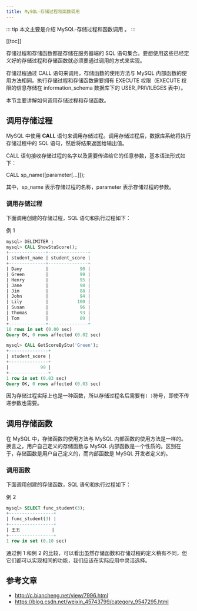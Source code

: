 ```yaml
---
title: MySQL-存储过程和函数调用
---
```


::: tip
本文主要是介绍 MySQL-存储过程和函数调用 。
:::

[[toc]]

存储过程和存储函数都是存储在服务器端的 SQL 语句集合。要想使用这些已经定义好的存储过程和存储函数就必须要通过调用的方式来实现。

存储过程通过 CALL 语句来调用，存储函数的使用方法与 MySQL 内部函数的使用方法相同。执行存储过程和存储函数需要拥有 EXECUTE 权限（EXECUTE 权限的信息存储在 information_schema 数据库下的 USER_PRIVILEGES 表中）。

本节主要讲解如何调用存储过程和存储函数。

## 调用存储过程

MySQL 中使用 **CALL** 语句来调用存储过程。调用存储过程后，数据库系统将执行存储过程中的 SQL 语句，然后将结果返回给输出值。

CALL 语句接收存储过程的名字以及需要传递给它的任意参数，基本语法形式如下：

CALL sp_name([parameter[...]]);

其中，sp_name 表示存储过程的名称，parameter 表示存储过程的参数。

### 调用存储过程

下面调用创建的存储过程，SQL 语句和执行过程如下：

例 1

``` sql
mysql> DELIMITER ;
mysql> CALL ShowStuScore();
+--------------+---------------+
| student_name | student_score |
+--------------+---------------+
| Dany         |            90 |
| Green        |            99 |
| Henry        |            95 |
| Jane         |            98 |
| Jim          |            88 |
| John         |            94 |
| Lily         |           100 |
| Susan        |            96 |
| Thomas       |            93 |
| Tom          |            89 |
+--------------+---------------+
10 rows in set (0.00 sec)
Query OK, 0 rows affected (0.02 sec)

mysql> CALL GetScoreByStu('Green');
+---------------+
| student_score |
+---------------+
|            99 |
+---------------+
1 row in set (0.03 sec)
Query OK, 0 rows affected (0.03 sec)
```

因为存储过程实际上也是一种函数，所以存储过程名后需要有`( )`符号，即使不传递参数也需要。

## 调用存储函数

在 MySQL 中，存储函数的使用方法与 MySQL 内部函数的使用方法是一样的。换言之，用户自己定义的存储函数与 MySQL 内部函数是一个性质的。区别在于，存储函数是用户自己定义的，而内部函数是 MySQL 开发者定义的。

### 调用函数

下面调用创建的存储函数，SQL 语句和执行过程如下：

例 2

``` sql
mysql> SELECT func_student(3);
+-----------------+
| func_student(3) |
+-----------------+
| 王五            |
+-----------------+
1 row in set (0.10 sec)
```


通过例 1 和例 2 的比较，可以看出虽然存储函数和存储过程的定义稍有不同，但它们都可以实现相同的功能，我们应该在实际应用中灵活选择。

## 参考文章
* http://c.biancheng.net/view/7996.html
* https://blog.csdn.net/weixin_45743799/category_9547295.html